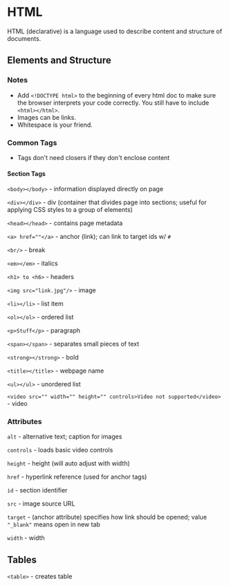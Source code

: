 # HTML

HTML (declarative) is a language used to describe content and structure of documents.

## Elements and Structure

### Notes

- Add `<!DOCTYPE html>` to the beginning of every html doc to make sure the browser interprets your code correctly. You still have to include `<html></html>`.
- Images can be links.
- Whitespace is your friend.

### Common Tags

- Tags don't need closers if they don't enclose content

#### Section Tags

`<body></body>` - information displayed directly on page

`<div></div>` - div (container that divides page into sections; useful for applying CSS styles to a group of elements)

`<head></head>` - contains page metadata

`<a> href=""</a>` - anchor (link); can link to target ids w/ `#`

`<br/>` - break

`<em></em>` - italics

`<h1> to <h6>` - headers

`<img src="link.jpg"/>` - image

`<li></li>` - list item

`<ol></ol>` - ordered list

`<p>Stuff</p>` - paragraph

`<span></span>` - separates small pieces of text

`<strong></strong>` - bold

`<title></title>` - webpage name

`<ul></ul>` - unordered list

`<video src="" width="" height="" controls>Video not supported</video>` - video

### Attributes

`alt` - alternative text; caption for images

`controls` - loads basic video controls

`height` - height (will auto adjust with width)

`href` - hyperlink reference (used for anchor tags)

`id` - section identifier

`src` - image source URL

`target` - (anchor attribute) specifies how link should be opened; value `"_blank"` means open in new tab

`width` - width

## Tables

`<table>` - creates table
